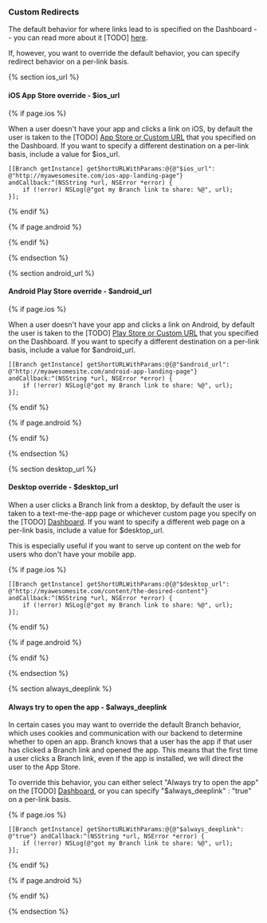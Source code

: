 ### Custom Redirects

The default behavior for where links lead to is specified on the Dashboard -- you can read more about it [TODO] [here]().

If, however, you want to override the default behavior, you can specify redirect behavior on a per-link basis.

 <!--- $ios_url -->
{% section ios_url %}
#### iOS App Store override - $ios_url

<!---    iOS -->
{% if page.ios %}

When a user doesn't have your app and clicks a link on iOS, by default the user is taken to the [TODO] [App Store or Custom URL]() that you specified on the Dashboard. If you want to specify a different destination on a per-link basis, include a value for $ios_url.

~~~ objc
[[Branch getInstance] getShortURLWithParams:@{@"$ios_url": @"http://myawesomesite.com/ios-app-landing-page"} andCallback:^(NSString *url, NSError *error) {
    if (!error) NSLog(@"got my Branch link to share: %@", url);
}];
~~~

{% endif %}
<!---    /iOS -->


<!---    Android -->
{% if page.android %}


{% endif %}
<!---    /Android -->

 {% endsection %}
 <!--- /$ios_url -->




  <!--- $android_url -->
{% section android_url %}
#### Android Play Store override - $android_url

<!---    iOS -->
{% if page.ios %}

When a user doesn't have your app and clicks a link on Android, by default the user is taken to the [TODO] [Play Store or Custom URL]() that you specified on the Dashboard. If you want to specify a different destination on a per-link basis, include a value for $android_url.

~~~ objc
[[Branch getInstance] getShortURLWithParams:@{@"$android_url": @"http://myawesomesite.com/android-app-landing-page"} andCallback:^(NSString *url, NSError *error) {
    if (!error) NSLog(@"got my Branch link to share: %@", url);
}];
~~~

{% endif %}
<!---    /iOS -->


<!---    Android -->
{% if page.android %}


{% endif %}
<!---    /Android -->

 {% endsection %}
 <!--- /$android_url -->




<!--- $desktop_url -->
{% section desktop_url %}

#### Desktop override - $desktop_url

When a user clicks a Branch link from a desktop, by default the user is taken to a text-me-the-app page or whichever custom page you specify on the [TODO] [Dashboard](). If you want to specify a different web page on a per-link basis, include a value for $desktop_url.

This is especially useful if you want to serve up content on the web for users who don't have your mobile app.

<!---    iOS -->
{% if page.ios %}

~~~ objc
[[Branch getInstance] getShortURLWithParams:@{@"$desktop_url": @"http://myawesomesite.com/content/the-desired-content"} andCallback:^(NSString *url, NSError *error) {
    if (!error) NSLog(@"got my Branch link to share: %@", url);
}];
~~~

{% endif %}
<!---    /iOS -->


<!---    Android -->
{% if page.android %}


{% endif %}
<!---    /Android -->

 {% endsection %}
 <!--- /$desktop_url -->




<!--- $always_deeplink -->
{% section always_deeplink %}

#### Always try to open the app - $always_deeplink

In certain cases you may want to override the default Branch behavior, which uses cookies and communication with our backend to determine whether to open an app. Branch knows that a user has the app if that user has clicked a Branch link and opened the app. This means that the first time a user clicks a Branch link, even if the app is installed, we will direct the user to the App Store.

To override this behavior, you can either select "Always try to open the app" on the [TODO] [Dashboard](), or you can specify "$always_deeplink" : "true" on a per-link basis.

<!---    iOS -->
{% if page.ios %}

~~~ objc
[[Branch getInstance] getShortURLWithParams:@{@"$always_deeplink": @"true"} andCallback:^(NSString *url, NSError *error) {
    if (!error) NSLog(@"got my Branch link to share: %@", url);
}];
~~~

{% endif %}
<!---    /iOS -->


<!---    Android -->
{% if page.android %}


{% endif %}
<!---    /Android -->

 {% endsection %}
 <!--- /$always_deeplink -->
